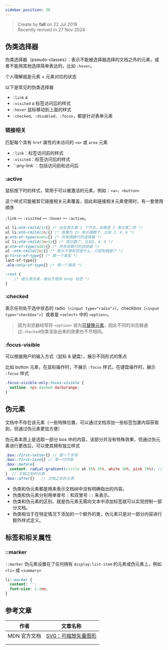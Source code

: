 ```yaml
---
sidebar_position: 38
---
```


> Create by **fall** on 22 Jul 2019<br/>
> Recently revised in 27 Nov 2024

## 伪类选择器

伪类选择器（pseudo-classes）：表示不能被选择器选择的文档之外的元素，或者不能用其他选择简单表达的，比如 `:hover`。

个人理解就是元素 + 元素对应的状态

以下是常见的伪类选择器

- `:link` a 
- `:visited` a 标签访问后的样式
- `:hover` 鼠标移动到上面的样式
- `:checked`、`:disabled`、`:focus`，都是针对表单元素

### 链接相关

匹配每个具有 `href` 属性的未访问的 `<a>` 或 `area` 元素

- `:link`：标签访问前的样式
- `:visited`：标签访问后的样式
- ``:any-link`：包括访问前和访问后



### :active

鼠标按下时的样式，常用于可以被激活的元素，例如：`<a>`、`<button>`

这个样式可能被其它链接相关元素覆盖，因此和链接相关元素使用时，有一套使用顺序

`:link` — `:visited` — `:hover` — `:active`。



```css
ul li:nth-child(1){} /* 此处表示第 1 个节点，如果是 2 表示第二项 */
ul li:nth-child(2n){} /* 放置为 2n 表示偶数个，比如 2，4，6 */
p:nth-of-type(even){} /* 所有偶数行的选择器 */
ul li:nth-child(2n+1){} /* 表示数个，比如2，4，6 */
p:nth-of-type(odd){} /* 所有奇数行的选择器 */
ul :nth-child(2n){} /* 表示不管标签是什么，只控制偶数个 */
p:first-of-type{} /* 第一个类型 */ 
last-of-type{}
.ele:only-of-type{} /* 第一个类型 */ 
```

```css
:root {
	/* 根元素伪类，类似于使用 body 标签 */
}
```

### :checked

表示任何处于选中状态的 radio（`<input type="radio">`），checkbox（`<input type="checkbox">`）或者是 `<select>` 中的 `<option>`。

> 因为浏览器经常将 `<option>` 视为[可替换元素](https://developer.mozilla.org/zh-CN/docs/Web/CSS/Replaced_element)，因此不同的浏览器通过`:checked`伪类渲染出来的效果也不尽相同。

### :focus-visible

可以根据用户的输入方式（鼠标 & 键盘），展示不同形式的焦点



比如 button 元素，在鼠标操作时，不展示 `:focus` 样式，在键盘操作时，展示 `:focus` 样式

```css
.focus-visible-only:focus-visible {
  outline: 4px dashed darkorange;
}
```

## 伪元素

文档中不存在该元素（一些特殊位置，可以通过文档添加一些标签包裹内容获取到，但通过伪元素更加方便）

伪元素本质上是选取一部分 box 中的内容，该部分并没有特殊效果，但通过伪元素进行更改后，可以使其拥有独立样式

```scss
.box::first-letter{} // 第一个字母
.box::first-line{} // 第一行内容
.box::before{
  content: radial-gradient(circle at 35% 35%, white 10%, pink 70%); // 必须设置 content，且 content 可以设置为渐变
}  // 文档之前的元素
.box::after{}   // 文档之后的元素
```

- 伪类和伪元素都是用来表示文档树中没有明确指出的内容。
- 伪类和伪元素分别用单冒号 `:` 和双冒号 `::` 来表示。
- 伪类和伪元素的区别，就是伪元素无需向文本中添加标签就可以实现控制一部分文档。
- 伪类相当于在特定情况下添加的一个额外的类，伪元素只是对一部分内容进行额外样式定义。

## 标签和相关属性



### ::marker

`::marker` 伪元素设置在了任何拥有 `display:list-item` 的元素或伪元素上，例如 `<li>` 或 `<summary>`

```css
li::marker {
  content: '';
  font-size: 1.2em;
}
```



## 参考文章

| 作者         | 文章名称                                                                |
| ------------ | ----------------------------------------------------------------------- |
| MDN 官方文档 | [SVG：可缩放矢量图形](https://developer.mozilla.org/zh-CN/docs/Web/SVG) |
|              |                                                                         |
|              |                                                                         |

